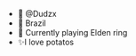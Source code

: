 - 👋 @Dudzx
- 👀 Brazil
- 🌱 Currently playing Elden ring
- ✨I love potatos 
<!---
Dudzx/Dudzx is a ✨ special ✨ repository because its `README.md` (this file) appears on your GitHub profile.
You can click the Preview link to take a look at your changes.
--->
